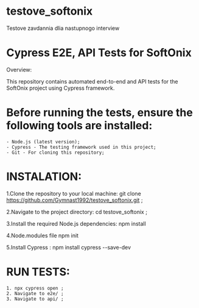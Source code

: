 # testove_softonix
Testove zavdannia dlia nastupnogo interview 

# Cypress E2E, API Tests for SoftOnix

Overview:

This repository contains automated end-to-end and API tests for the SoftOnix project using Cypress framework.

# Before running the tests, ensure the following tools are installed:

    - Node.js (latest version);
    - Cypress - The testing framework used in this project;
    - Git - For cloning this repository;

# INSTALATION:

1.Clone the repository to your local machine:
   git clone https://github.com/Gymnast1992/testove_softonix.git ;

2.Navigate to the project directory:
   cd testove_softonix ;

3.Install the required Node.js dependencies:
   npm install

4.Node.modules file
   npm init

5.Install Cypress :
   npm install cypress --save-dev


# RUN TESTS:

    1. npx cypress open ;
    2. Navigate to e2e/ ;
    3. Navigate to api/ ;
